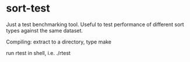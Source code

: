 # sort-test
Just a test benchmarking tool.
Useful to test performance of different sort types against the same dataset.

Compiling: 
extract to a directory, type make

run rtest in shell, i.e. ./rtest
